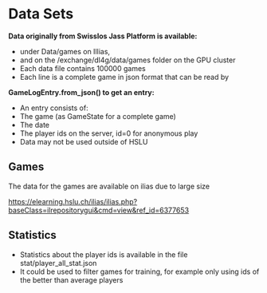 # Data Sets

**Data originally from Swisslos Jass Platform is available:**
- under Data/games on Illias,
- and on the /exchange/dl4g/data/games folder on the GPU cluster
- Each data file contains 100000 games
- Each line is a complete game in json format that can be read by

**GameLogEntry.from_json() to get an entry:**
- An entry consists of:
- The game (as GameState for a complete game)
- The date
- The player ids on the server, id=0 for anonymous play
- Data may not be used outside of HSLU


## Games

The data for the games are available on ilias due to large size

https://elearning.hslu.ch/ilias/ilias.php?baseClass=ilrepositorygui&cmd=view&ref_id=6377653


## Statistics

- Statistics about the player ids is available in the file stat/player_all_stat.json
- It could be used to filter games for training, for example only using ids of the better than average players
